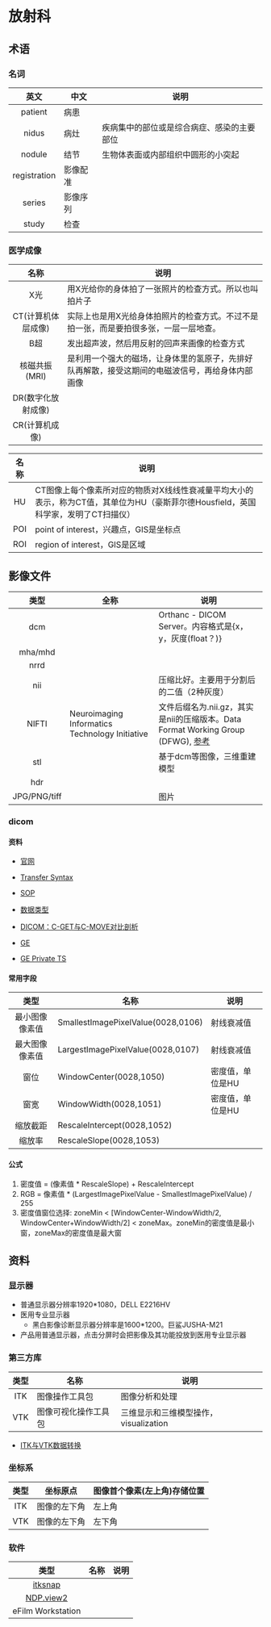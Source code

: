 # 放射科

## 术语
### 名词
| 英文 | 中文 | 说明 |
| :----: | ---- | ---- |
| patient | 病患 |  |
| nidus | 病灶 | 疾病集中的部位或是综合病症、感染的主要部位 |
| nodule | 结节 | 生物体表面或内部组织中圆形的小突起 |
| registration | 影像配准 |  |
| series | 影像序列 |  |
| study | 检查 |  |

### 医学成像
| 名称 | 说明 |
| :----: | ---- |
| X光 | 用X光给你的身体拍了一张照片的检查方式。所以也叫拍片子 |
| CT(计算机体层成像) | 实际上也是用X光给身体拍照片的检查方式。不过不是拍一张，而是要拍很多张，一层一层地查。 |
| B超 | 发出超声波，然后用反射的回声来画像的检查方式 |
| 核磁共振(MRI) | 是利用一个强大的磁场，让身体里的氢原子，先排好队再解散，接受这期间的电磁波信号，再给身体内部画像 |
| DR(数字化放射成像) |  |
| CR(计算机成像) |  |

| 名称 | 说明 |
| :----: | ---- |
| HU | CT图像上每个像素所对应的物质对X线线性衰减量平均大小的表示，称为CT值，其单位为HU（豪斯菲尔德Housfield，英国科学家，发明了CT扫描仪） |
| POI | point of interest，兴趣点，GIS是坐标点 |
| ROI | region of interest，GIS是区域 |

## 影像文件
| 类型 | 全称 | 说明 |
| :----: | ---- | ---- |
| dcm |  | Orthanc - DICOM Server。内容格式是{x，y，灰度(float？)} |
| mha/mhd |  |  |
| nrrd |  |  |
| nii |  | 压缩比好。主要用于分割后的二值（2种灰度） |
| NIFTI | Neuroimaging Informatics Technology Initiative | 文件后缀名为.nii.gz，其实是nii的压缩版本。Data Format Working Group (DFWG), [参考](https://blog.csdn.net/DoronLee/article/details/78597868) |
| stl |  | 基于dcm等图像，三维重建模型 |
| hdr |  |  |
| JPG/PNG/tiff |  | 图片 |

### dicom
#### 资料
* [官网](https://www.dicomlibrary.com/)
* [Transfer Syntax](https://blog.csdn.net/u014738683/article/details/54573611)
* [SOP](https://blog.csdn.net/u014738683/article/details/54573728)
* [数据类型](https://blog.csdn.net/inter_peng/article/details/46513847)
* [DICOM：C-GET与C-MOVE对比剖析](https://blog.csdn.net/zssureqh/article/details/46868695)

* [GE](http://www3.gehealthcare.co.uk/~/media/documents/us-global/products/interoperability/dicom/radiology-pacs-ris/gehc-dicom-conformance_pathspeedpacs-v8-1_iisfp10282_rev2.pdf)
* [GE Private TS](https://blog.csdn.net/zssureqh/article/details/47222685)

#### 常用字段
| 类型 | 名称 | 说明 |
| :----: | ---- | ---- |
| 最小图像像素值 | SmallestImagePixelValue(0028,0106) | 射线衰减值 |
| 最大图像像素值 | LargestImagePixelValue(0028,0107) | 射线衰减值 |
| 窗位 | WindowCenter(0028,1050) | 密度值，单位是HU |
| 窗宽 | WindowWidth(0028,1051) | 密度值，单位是HU |
| 缩放截距 | RescaleIntercept(0028,1052) |  |
| 缩放率 | RescaleSlope(0028,1053) |  |

#### 公式
1. 密度值 = (像素值 * RescaleSlope) + RescaleIntercept
1. RGB = 像素值 * (LargestImagePixelValue - SmallestImagePixelValue) / 255
1. 密度值窗位选择: zoneMin < [WindowCenter-WindowWidth/2, WindowCenter+WindowWidth/2] < zoneMax。zoneMin的密度值是最小窗，zoneMax的密度值是最大窗

## 资料
### 显示器
* 普通显示器分辨率1920*1080，DELL E2216HV
* 医用专业显示器
  * 黑白影像诊断显示器分辨率是1600*1200。巨鲨JUSHA-M21
* 产品用普通显示器，点击分屏时会把影像及其功能投放到医用专业显示器

### 第三方库
| 类型 | 名称 | 说明 |
| :----: | ---- | ---- |
| ITK | 图像操作工具包 | 图像分析和处理 |
| VTK | 图像可视化操作工具包 | 三维显示和三维模型操作，visualization |

* [ITK与VTK数据转换](https://blog.csdn.net/menjiawan/article/details/47283809)

### 坐标系

| 类型 | 坐标原点 | 图像首个像素(左上角)存储位置 |
| :----: | ---- | ---- |
| ITK | 图像的左下角 | 左上角 |
| VTK | 图像的左下角 | 左下角 |

### 软件
| 类型 | 名称 | 说明 |
| :----: | ---- | ---- |
| [itksnap](http://www.itksnap.org) |  |  |
| [NDP.view2](https://www.hamamatsu.com/jp/en/product/type/U12388-01/index.html) |  |  |
| eFilm Workstation |  |  |
